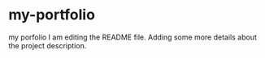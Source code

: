 # my-portfolio
my porfolio
I am editing the README file. Adding some more details about the project description.

